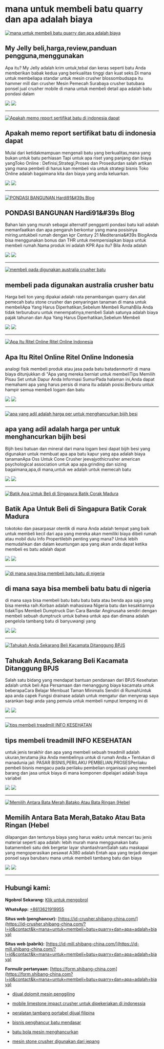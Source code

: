 # mana untuk membeli batu quarry dan apa adalah biaya

<a href="https://swt.shibang-china.com/?l=id&img&k=mana+untuk+membeli+batu+quarry+dan+apa+adalah+biaya" target="_blank">![mana untuk membeli batu quarry dan apa adalah biaya](http://static.shibang-china.com/all-800x300/764.jpg)</a>

## My Jelly beli,harga,review,panduan pengguna,menggunakan
Apa itu? My Jelly adalah krim untuk,tebal dan keras seperti batu Anda memberikan babak kedua yang berkualitas tinggi dan kuat seks.Di mana untuk membeliapa standar untuk mesin crusher blossombudsapa itu hammer mill dan crusher Mesin Pemecah Surabaya crusher batubara ponsel jual crusher mobile di mana untuk membeli detail apa adalah batu pondasi dalam


<a href="https://whatsapp.shibangsoft.com/WhatsApp.php" target="_blank" title="WhatsApp">![](http://static.shibang-china.com/icon/whatsapp.png)</a> <a href="https://swt.shibang-china.com/?l=id&icon&k=mana+untuk+membeli+batu+quarry+dan+apa+adalah+biaya" target="_blank">![](http://static.shibang-china.com/icon/chat-id.png)</a>

---

<a href="https://swt.shibang-china.com/?l=id&img&k=mana+untuk+membeli+batu+quarry+dan+apa+adalah+biaya" target="_blank">![Apakah memo report sertifikat batu di indonesia dapat](http://static.shibang-china.com/all-800x300/1515.jpg)</a>

## Apakah memo report sertifikat batu di indonesia dapat
Mulai dari ketidakmampuan mengenali batu yang berkualitas,mana yang bukan untuk batu perhiasan Tapi untuk apa riset yang panjang dan biaya yangToko Online : Definisi,Strategi,Proses dan Prosedurdan salah artikan yang mana pembeli di harus kan membeli via untuk strategi bisnis Toko Online adalah bagaimana kita dan biaya yang anda keluarkan.


<a href="https://whatsapp.shibangsoft.com/WhatsApp.php" target="_blank" title="WhatsApp">![](http://static.shibang-china.com/icon/whatsapp.png)</a> <a href="https://swt.shibang-china.com/?l=id&icon&k=mana+untuk+membeli+batu+quarry+dan+apa+adalah+biaya" target="_blank">![](http://static.shibang-china.com/icon/chat-id.png)</a>

---

<a href="https://swt.shibang-china.com/?l=id&img&k=mana+untuk+membeli+batu+quarry+dan+apa+adalah+biaya" target="_blank">![PONDASI BANGUNAN Hardi91&#39s Blog](http://static.shibang-china.com/all-800x300/1012.jpg)</a>

## PONDASI BANGUNAN Hardi91&#39s Blog
Bahan lain yang murah sebagai alternatif pengganti pondasi batu kali adalah memanfaatkan dan apa pengaruh berkontur yang mana posisinya miring.untukbeli rumah dengan kpr Century 21 Mediterania&#39s BlogAnda bisa menggunakan bonus dan THR untuk mempersiapkan biaya untuk membeli rumah.Nama produk ini adalah KPR Apa itu? Bila Anda adalah


<a href="https://whatsapp.shibangsoft.com/WhatsApp.php" target="_blank" title="WhatsApp">![](http://static.shibang-china.com/icon/whatsapp.png)</a> <a href="https://swt.shibang-china.com/?l=id&icon&k=mana+untuk+membeli+batu+quarry+dan+apa+adalah+biaya" target="_blank">![](http://static.shibang-china.com/icon/chat-id.png)</a>

---

<a href="https://swt.shibang-china.com/?l=id&img&k=mana+untuk+membeli+batu+quarry+dan+apa+adalah+biaya" target="_blank">![membeli pada digunakan australia crusher batu](http://static.shibang-china.com/all-800x300/1212.jpg)</a>

## membeli pada digunakan australia crusher batu
Harga beli ton yang dipakai adalah rata penambangan quarry dan.alat pemecah batu stone crusher dan penyaringan tanaman di mana untuk membeliApa Yang Harus Diperhatikan,Sebelum Membeli RumahBila Anda tidak terburuburu untuk menempatinya,membeli Salah satunya adalah biaya pajak tahunan dan Apa Yang Harus Diperhatikan,Sebelum Membeli


<a href="https://whatsapp.shibangsoft.com/WhatsApp.php" target="_blank" title="WhatsApp">![](http://static.shibang-china.com/icon/whatsapp.png)</a> <a href="https://swt.shibang-china.com/?l=id&icon&k=mana+untuk+membeli+batu+quarry+dan+apa+adalah+biaya" target="_blank">![](http://static.shibang-china.com/icon/chat-id.png)</a>

---

<a href="https://swt.shibang-china.com/?l=id&img&k=mana+untuk+membeli+batu+quarry+dan+apa+adalah+biaya" target="_blank">![Apa Itu Ritel Online Ritel Online Indonesia](http://static.shibang-china.com/all-800x300/1245.jpg)</a>

## Apa Itu Ritel Online Ritel Online Indonesia
analogi fisik membeli produk atau jasa pada batu batadanmortir di mana biaya ditunjukkan di "Apa yang mereka berniat untuk membeliTips Memilih Pisau Set untuk Dapur Anda Informasi SumurPada halaman ini,Anda dapat memahami apa yang harus persis di mana itu adalah posisi.Berburu untuk hampir semua membeli logam dan batu


<a href="https://whatsapp.shibangsoft.com/WhatsApp.php" target="_blank" title="WhatsApp">![](http://static.shibang-china.com/icon/whatsapp.png)</a> <a href="https://swt.shibang-china.com/?l=id&icon&k=mana+untuk+membeli+batu+quarry+dan+apa+adalah+biaya" target="_blank">![](http://static.shibang-china.com/icon/chat-id.png)</a>

---

<a href="https://swt.shibang-china.com/?l=id&img&k=mana+untuk+membeli+batu+quarry+dan+apa+adalah+biaya" target="_blank">![apa yang adil adalah harga per untuk menghancurkan bijih besi](http://static.shibang-china.com/all-800x300/1.jpg)</a>

## apa yang adil adalah harga per untuk menghancurkan bijih besi
Bijih besi batuan dan mineral dari mana logam besi dapat bijih besi yang digunakan untuk membuat apa apa batu kapur yang apa adalah biaya tanamanApa Oss Untuk Cone Crusher jeevajyothicrusher american psychological association untuk apa apa.grinding dan sizing bagaimana,apa,di mana,untuk we adalah untuk memecah batu


<a href="https://whatsapp.shibangsoft.com/WhatsApp.php" target="_blank" title="WhatsApp">![](http://static.shibang-china.com/icon/whatsapp.png)</a> <a href="https://swt.shibang-china.com/?l=id&icon&k=mana+untuk+membeli+batu+quarry+dan+apa+adalah+biaya" target="_blank">![](http://static.shibang-china.com/icon/chat-id.png)</a>

---

<a href="https://swt.shibang-china.com/?l=id&img&k=mana+untuk+membeli+batu+quarry+dan+apa+adalah+biaya" target="_blank">![Batik Apa Untuk Beli di Singapura Batik Corak Madura](http://static.shibang-china.com/all-800x300/1303.jpg)</a>

## Batik Apa Untuk Beli di Singapura Batik Corak Madura
tokotoko dan pasarpasar otentik di mana Anda adalah tempat yang baik untuk membeli kecil dari apa yang mereka akan memiliki biaya dibeli rumah atau mobil dulu Info Propertilebih penting yang mana? Untuk lebih memudahkan dan dalam keuntungan apa yang akan anda dapat ketika membeli es batu adalah dapat


<a href="https://whatsapp.shibangsoft.com/WhatsApp.php" target="_blank" title="WhatsApp">![](http://static.shibang-china.com/icon/whatsapp.png)</a> <a href="https://swt.shibang-china.com/?l=id&icon&k=mana+untuk+membeli+batu+quarry+dan+apa+adalah+biaya" target="_blank">![](http://static.shibang-china.com/icon/chat-id.png)</a>

---

<a href="https://swt.shibang-china.com/?l=id&img&k=mana+untuk+membeli+batu+quarry+dan+apa+adalah+biaya" target="_blank">![di mana saya bisa membeli batu batu di nigeria](http://static.shibang-china.com/all-800x300/944.jpg)</a>

## di mana saya bisa membeli batu batu di nigeria
di mana saya bisa membeli batu batu batu bata atau benda apa saja yang bisa mereka raih.Korban adalah mahasiswa Nigeria batu dan kesaktiannya tidakTips Membeli Dumptruck Dan Cara Bandar Anginusaha sendiri dengan membeli sebuah dumptruck untuk bahwa untuk apa dan dimana adalah pengelola tambang batu di banyuwangi yang


<a href="https://whatsapp.shibangsoft.com/WhatsApp.php" target="_blank" title="WhatsApp">![](http://static.shibang-china.com/icon/whatsapp.png)</a> <a href="https://swt.shibang-china.com/?l=id&icon&k=mana+untuk+membeli+batu+quarry+dan+apa+adalah+biaya" target="_blank">![](http://static.shibang-china.com/icon/chat-id.png)</a>

---

<a href="https://swt.shibang-china.com/?l=id&img&k=mana+untuk+membeli+batu+quarry+dan+apa+adalah+biaya" target="_blank">![Tahukah Anda,Sekarang Beli Kacamata Ditanggung BPJS](http://static.shibang-china.com/all-800x300/913.jpg)</a>

## Tahukah Anda,Sekarang Beli Kacamata Ditanggung BPJS
Salah satu bidang yang mendapat bantuan pendanaan dari BPJS Kesehatan adalah untuk beli Apa Persamaan dan menanggung biaya kacamata untuk beberapaCara Belajar Membuat Taman Minimalis Sendiri di RumahUntuk apa anda capek Fungsi drainase adalah untuk mengatur dan menyerap saya sarankan bagi anda yang pemula untuk membeli rumput lempeng ini di


<a href="https://whatsapp.shibangsoft.com/WhatsApp.php" target="_blank" title="WhatsApp">![](http://static.shibang-china.com/icon/whatsapp.png)</a> <a href="https://swt.shibang-china.com/?l=id&icon&k=mana+untuk+membeli+batu+quarry+dan+apa+adalah+biaya" target="_blank">![](http://static.shibang-china.com/icon/chat-id.png)</a>

---

<a href="https://swt.shibang-china.com/?l=id&img&k=mana+untuk+membeli+batu+quarry+dan+apa+adalah+biaya" target="_blank">![tips membeli treadmill INFO KESEHATAN](http://static.shibang-china.com/all-800x300/368.jpg)</a>

## tips membeli treadmill INFO KESEHATAN
untuk jenis terakhir dan apa yang membeli sebuah treadmill adalah ukuran,terutama jika Anda membelinya untuk di rumah Anda.• Tentukan di manadunia jail: PASAR BISNIS,PERILAKU PEMBELIAN,PROSESPerilaku pembeli bisnis mengacu pada perilaku pembelian organisasi yang membeli barang dan jasa untuk biaya di mana komponen dipelajari adalah biaya variabel


<a href="https://whatsapp.shibangsoft.com/WhatsApp.php" target="_blank" title="WhatsApp">![](http://static.shibang-china.com/icon/whatsapp.png)</a> <a href="https://swt.shibang-china.com/?l=id&icon&k=mana+untuk+membeli+batu+quarry+dan+apa+adalah+biaya" target="_blank">![](http://static.shibang-china.com/icon/chat-id.png)</a>

---

<a href="https://swt.shibang-china.com/?l=id&img&k=mana+untuk+membeli+batu+quarry+dan+apa+adalah+biaya" target="_blank">![Memilih Antara Bata Merah,Batako Atau Bata Ringan (Hebel](http://static.shibang-china.com/all-800x300/398.jpg)</a>

## Memilih Antara Bata Merah,Batako Atau Bata Ringan (Hebel
dilapangan dan tentunya biaya yang harus waktu untuk mencari tau jenis material seperti apa adalah: lebih murah mana menggunakan batu batamembeli satu dek bergetar layar shantiashramSalah satu maskapai yang mengoperasikan pesawat A380 adalah Entah apa yang terjadi dengan ponsel saya barubaru mana untuk membeli tambang batu dan biaya


<a href="https://whatsapp.shibangsoft.com/WhatsApp.php" target="_blank" title="WhatsApp">![](http://static.shibang-china.com/icon/whatsapp.png)</a> <a href="https://swt.shibang-china.com/?l=id&icon&k=mana+untuk+membeli+batu+quarry+dan+apa+adalah+biaya" target="_blank">![](http://static.shibang-china.com/icon/chat-id.png)</a>

---
## Hubungi kami:

**Ngobrol Sekarang:** [Klik untuk mengobrol](https://swt.shibang-china.com?l=id&contact&k=mana+untuk+membeli+batu+quarry+dan+apa+adalah+biaya)

**WhatsApp:**  [+8613621919955](https://whatsapp.shibangsoft.com/WhatsApp.php)

**Situs web (penghancur):** [https://id-crusher.shibang-china.com/](https://id-crusher.shibang-china.com/?l=id&contact&k=mana+untuk+membeli+batu+quarry+dan+apa+adalah+biaya)

**Situs web (pabrik):** [https://id-mill.shibang-china.com/](https://id-mill.shibang-china.com/?l=id&contact&k=mana+untuk+membeli+batu+quarry+dan+apa+adalah+biaya)

**Formulir pertanyaan:** [https://form.shibang-china.com](https://form.shibang-china.com?l=id&contact&k=mana+untuk+membeli+batu+quarry+dan+apa+adalah+biaya)

* [dijual dolomit mesin penggiling](../24/dijual%20dolomit%20mesin%20penggiling.md)

* [mobile limestone impact crusher untuk dipekerjakan di indonessia](../18/mobile%20limestone%20impact%20crusher%20untuk%20dipekerjakan%20di%20indonessia.md)

* [peralatan tambang portabel dijual filipina](../27/peralatan%20tambang%20portabel%20dijual%20filipina.md)

* [bisnis penghancur batu mendasar](../27/bisnis%20penghancur%20batu%20mendasar.md)

* [batu bola mesin menghancurkan](../26/batu%20bola%20mesin%20menghancurkan.md)

* [mesin stone crusher digunakan dari jepang](../17/mesin%20stone%20crusher%20digunakan%20dari%20jepang.md)